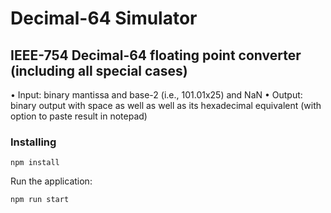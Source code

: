 # Decimal-64 Simulator

## IEEE-754 Decimal-64 floating point converter (including all special cases)

• Input: binary mantissa and base-2 (i.e., 101.01x25) and NaN
• Output: binary output with space as well as well as its hexadecimal equivalent (with
option to paste result in notepad)

### Installing

```
npm install
```

Run the application:

```
npm run start
```
